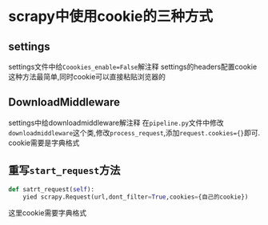 # scrapy中使用cookie的三种方式

## settings
settings文件中给`Coookies_enable=False`解注释
settings的headers配置cookie
这种方法最简单,同时cookie可以直接粘贴浏览器的



## DownloadMiddleware
settings中给downloadmiddleware解注释
在`pipeline.py`文件中修改`downloadmiddleware`这个类,修改`process_request`,添加`request.cookies={}`即可.
cookie需要是字典格式



## 重写`start_request`方法
```python
def satrt_request(self):
    yied scrapy.Request(url,dont_filter=True,cookies={自己的cookie})
```
这里cookie需要字典格式
